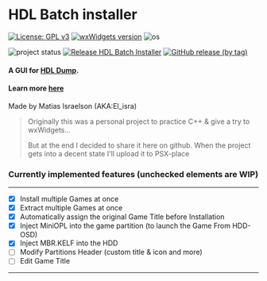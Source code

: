 ﻿# HDL Batch installer


[![License: GPL v3](https://img.shields.io/badge/License-GPLv3-blue.svg)](https://www.gnu.org/licenses/gpl-3.0)
[![wxWidgets version](https://img.shields.io/badge/wxWidgets-3.0.5-blue)](https://www.wxwidgets.org/downloads/#v3.0.5)
![os](https://img.shields.io/badge/Windows-x64-green)

![project status](https://img.shields.io/badge/Project%20status-Active-00cc22)
[![Release HDL Batch Installer](https://github.com/israpps/HDL-Batch-installer/actions/workflows/Repack-and-release.yml/badge.svg)](https://github.com/israpps/HDL-Batch-installer/actions/workflows/Repack-and-release.yml)
[![GitHub release (by tag)](https://img.shields.io/github/downloads/israpps/HDL-Batch-installer/Latest/total?label=Downloads%20%5BLatest%5D)](https://github.com/israpps/HDL-Batch-installer/releases)

#### A GUI for [HDL Dump](https://github.com/israpps/hdl-dump).

#### Learn more [here](https://israpps.github.io/HDL-Batch-installer/)

 Made by Matias Israelson (AKA:El_isra)

> Originally this was a personal project to practice C++ & give a try to wxWidgets...
>
> But at the end I decided to share it here on github.
When the project gets into a decent state I'll upload it to PSX-place

### Currently implemented features (unchecked elements are WIP)

----

- [x] Install multiple Games at once
- [x] Extract multiple Games at once
- [x] Automatically assign the original Game Title before Installation
- [X] Inject MiniOPL into the game partition (to launch the Game From HDD-OSD)
- [X] Inject MBR.KELF into the HDD
- [ ] Modify Partitions Header (custom title & icon and more)
- [ ] Edit Game Title

---


